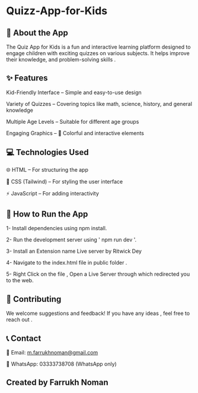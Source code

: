 # Quizz-App-for-Kids

## 📖 About the App

The Quiz App for Kids is a fun and interactive learning platform designed to engage children with exciting quizzes on various subjects. It helps improve their knowledge, and problem-solving skills .

## ✨ Features

Kid-Friendly Interface – Simple and easy-to-use design

Variety of Quizzes – Covering topics like math, science, history, and general knowledge

Multiple Age Levels – Suitable for different age groups

Engaging Graphics – 🎨 Colorful and interactive elements

## 💻 Technologies Used

🌐 HTML – For structuring the app

🎨 CSS (Tailwind) – For styling the user interface

⚡ JavaScript – For adding interactivity

## 🚀 How to Run the App

1- Install dependencies using npm install.

2- Run the development server using ' npm run dev '.

3- Install an Extension name Live server by Ritwick Dey

4- Navigate to the index.html file in public folder .

5- Right Click on the file , Open a Live Server through which redirected you to the web.

## 🤝 Contributing

We welcome suggestions and feedback! If you have any ideas , feel free to reach out .

## 📞 Contact

📩 Email: m.farrukhnoman@gmail.com

📱 WhatsApp: 03333738708 (WhatsApp only)
 
 ## Created by Farrukh Noman